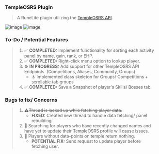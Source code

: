 ### TempleOSRS Plugin

> A RuneLite plugin utilizing the [TempleOSRS API](https://templeosrs.com/api_doc.php). <br>

![image](https://user-images.githubusercontent.com/60162255/169199135-328b4fd4-97df-4927-9218-49ea01fe7729.png)
![image](https://user-images.githubusercontent.com/60162255/169199209-d747b75f-173e-4aab-bb7e-9ccc414d3923.png)

### To-Do / Potential Features

> 1. ✅ **COMPLETED:** Implement functionality for sorting each activity panel by name, gain, rank, or EHP.
> 2. ✅ **COMPLETED:** Right-click menu option to lookup player.
> 3. ⚙️ **IN PROGRESS:** Add support for other TempleOSRS API Endpoints. (Competitions, Aliases, Community, Groups)
>     * ⚓ Implemented class skeleton for Groups/ Competitions + scrollable tab groups
> 4. ✅ **COMPLETED:** Save a Snapshot of player's Skills/ Bosses tab.

### Bugs to fix/ Concerns

> 1. ⚠️~~Thread is locked up while fetching player data.~~
>    * **FIXED:** Created new thread to handle data fetching/ panel rebuilding
> 2. 🐛 Searching for players who have recently changed names and have yet to update their TempleOSRS profile will cause issues.
> 3. 📓 Players without data-points on temple return nothing.
>    * **POTENTIAL FIX:** Send request to update player before fetching user.
